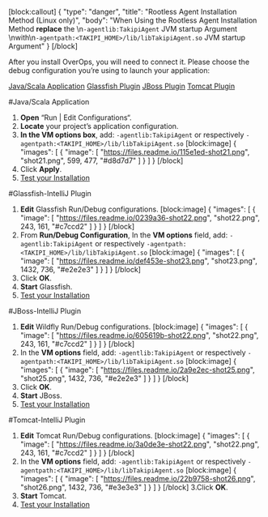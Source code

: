 [block:callout]
{
  "type": "danger",
  "title": "Rootless Agent Installation Method (Linux only)",
  "body": "When Using the Rootless Agent Installation Method **replace** the \n```-agentlib:TakipiAgent``` JVM startup Argument \nwith\n```-agentpath:<TAKIPI_HOME>/lib/libTakipiAgent.so``` JVM startup Argument"
}
[/block]

After you install OverOps, you will need to connect it. Please choose the debug configuration you’re using to launch your application:

[Java/Scala Application](https://doc.overops.com/docs/intellij#section-java-scala-application)
[Glassfish Plugin](https://doc.overops.com/docs/intellij#section-glassfish-intellij-plugin)
[JBoss Plugin](https://doc.overops.com/docs/intellij#section-jboss-intellij-plugin)
[Tomcat Plugin](https://doc.overops.com/docs/intellij#section-tomcat-intellij-plugin)

 

#Java/Scala Application
1. **Open** “Run | Edit Configurations“.
2. **Locate** your project’s application configuration.
3. **In the VM options box**, add: `-agentlib:TakipiAgent`  or respectively `-agentpath:<TAKIPI_HOME>/lib/libTakipiAgent.so`
[block:image]
{
  "images": [
    {
      "image": [
        "https://files.readme.io/115e1ed-shot21.png",
        "shot21.png",
        599,
        477,
        "#d8d7d7"
      ]
    }
  ]
}
[/block]
4. Click **Apply**.
5. [Test your Installation](doc:test-your-installation)  


#Glassfish-IntelliJ Plugin
1. **Edit** Glassfish Run/Debug configurations.
[block:image]
{
  "images": [
    {
      "image": [
        "https://files.readme.io/0239a36-shot22.png",
        "shot22.png",
        243,
        161,
        "#c7ccd2"
      ]
    }
  ]
}
[/block]
2. From **Run/Debug Configuration**, In the **VM options** field, add: `-agentlib:TakipiAgent`  or respectively `-agentpath:<TAKIPI_HOME>/lib/libTakipiAgent.so`
[block:image]
{
  "images": [
    {
      "image": [
        "https://files.readme.io/def453e-shot23.png",
        "shot23.png",
        1432,
        736,
        "#e2e2e3"
      ]
    }
  ]
}
[/block]
3. Click **OK**.
4. **Start** Glassfish.
5. [Test your Installation](doc:test-your-installation)  




#JBoss-IntelliJ Plugin
1. **Edit** Wildfly Run/Debug configurations.
[block:image]
{
  "images": [
    {
      "image": [
        "https://files.readme.io/605619b-shot22.png",
        "shot22.png",
        243,
        161,
        "#c7ccd2"
      ]
    }
  ]
}
[/block]
 2. In the **VM options** field, add: `-agentlib:TakipiAgent`  or respectively `-agentpath:<TAKIPI_HOME>/lib/libTakipiAgent.so`
[block:image]
{
  "images": [
    {
      "image": [
        "https://files.readme.io/2a9e2ec-shot25.png",
        "shot25.png",
        1432,
        736,
        "#e2e2e3"
      ]
    }
  ]
}
[/block]
3. Click **OK**.
4. **Start** JBoss.
5. [Test your Installation](doc:test-your-installation)  




#Tomcat-IntelliJ Plugin
1. **Edit** Tomcat Run/Debug configurations.
[block:image]
{
  "images": [
    {
      "image": [
        "https://files.readme.io/3a0de3e-shot22.png",
        "shot22.png",
        243,
        161,
        "#c7ccd2"
      ]
    }
  ]
}
[/block]
2. In the **VM options** field, add: `-agentlib:TakipiAgent`  or respectively `-agentpath:<TAKIPI_HOME>/lib/libTakipiAgent.so`
[block:image]
{
  "images": [
    {
      "image": [
        "https://files.readme.io/22b9758-shot26.png",
        "shot26.png",
        1432,
        736,
        "#e3e3e3"
      ]
    }
  ]
}
[/block]
3.Click **OK**.
4. **Start** Tomcat.
5. [Test your Installation](doc:test-your-installation)
